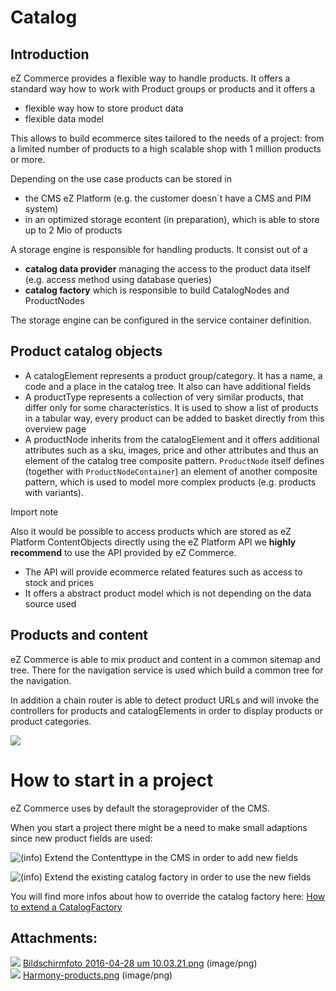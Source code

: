 #  Catalog 

## Introduction

eZ Commerce provides a flexible way to handle products. It offers a standard way how to work with Product groups or products and it offers a

  - flexible way how to store product data
  - flexible data model

This allows to build ecommerce sites tailored to the needs of a project: from a limited number of products to a high scalable shop with 1 million products or more. 

Depending on the use case products can be stored in 

  - the CMS eZ Platform (e.g. the customer doesn´t have a CMS and PIM system)
  - in an optimized storage econtent (in preparation), which is able to store up to 2 Mio of products  

A storage engine is responsible for handling products. It consist out of a 

  - **catalog data provider** managing the access to the product data itself (e.g. access method using database queries)
  - **catalog factory** which is responsible to build CatalogNodes and ProductNodes

The storage engine can be configured in the service container definition. 

## Product catalog objects

  - A catalogElement represents a product group/category. It has a name, a code and a place in the catalog tree. It also can have additional fields 
  - A productType represents a collection of very similar products, that differ only for some characteristics. It is used to show a list of products in a tabular way, every product can be added to basket directly from this overview page
  - A productNode inherits from the catalogElement and it offers additional attributes such as a sku, images, price and other attributes  and thus an element of the catalog tree composite pattern. `ProductNode` itself defines (together with `ProductNodeContainer`) an element of another composite pattern, which is used to model more complex products (e.g. products with variants).

Import note

Also it would be possible to access products which are stored as eZ Platform ContentObjects directly using the eZ Platform API we **highly recommend** to use the API provided by eZ Commerce.

  - The API will provide ecommerce related features such as access to stock and prices
  - It offers a abstract product model which is not depending on the data source used

## Products and content

eZ Commerce is able to mix product and content in a common sitemap and tree. There for the navigation service is used which build a common tree for the navigation. 

In addition a chain router is able to detect product URLs and will invoke the controllers for products and catalogElements in order to display products or product categories. 

![](attachments/23560780/23563196.png)

# How to start in a project

eZ Commerce uses by default the storageprovider of the CMS. 

When you start a project there might be a need to make small adaptions since new product fields are used:

![(info)](images/icons/emoticons/information.png)  Extend the Contenttype in the CMS in order to add new fields

![(info)](images/icons/emoticons/information.png)  Extend the existing catalog factory in order to use the new fields 

You will find more infos about how to override the catalog factory here: [How to extend a CatalogFactory](How-to-extend-a-CatalogFactory_23561020.html)

## Attachments:

![](images/icons/bullet_blue.gif) [Bildschirmfoto 2016-04-28 um 10.03.21.png](attachments/23560780/23561591.png) (image/png)  
![](images/icons/bullet_blue.gif) [Harmony-products.png](attachments/23560780/23563196.png) (image/png)  
